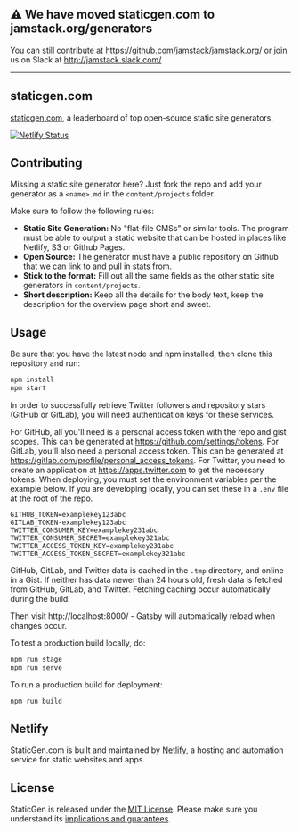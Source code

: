 ## :warning: We have moved staticgen.com to jamstack.org/generators
You can still contribute at https://github.com/jamstack/jamstack.org/ or join us on Slack at http://jamstack.slack.com/

---

## staticgen.com

[staticgen.com](http://staticgen.com), a leaderboard of top open-source static site generators.

[![Netlify Status](https://api.netlify.com/api/v1/badges/388637c1-8040-4b2d-84b4-1cfa38cd62bb/deploy-status)](https://app.netlify.com/sites/staticgen/deploys)

## Contributing

Missing a static site generator here? Just fork the repo and add your generator
as a `<name>.md` in the `content/projects` folder.

Make sure to follow the following rules:

- **Static Site Generation:** No "flat-file CMSs" or similar tools. The program must be able to output a static website that can be hosted in places like Netlify, S3 or Github Pages.
- **Open Source:** The generator must have a public repository on Github that we can link to and pull in stats from.
- **Stick to the format:** Fill out all the same fields as the other static site generators in `content/projects`.
- **Short description:** Keep all the details for the body text, keep the description for the overview page short and sweet.

## Usage

Be sure that you have the latest node and npm installed, then clone this repository and run:

```bash
npm install
npm start
```

In order to successfully retrieve Twitter followers and repository stars (GitHub or GitLab), you
will need authentication keys for these services.

For GitHub, all you'll need is a personal access token with the repo and gist scopes. This can be
generated at <https://github.com/settings/tokens>. For GitLab, you'll also need a personal access
token. This can be generated at <https://gitlab.com/profile/personal_access_tokens>. For Twitter,
you need to create an application at <https://apps.twitter.com> to get the necessary tokens. When
deploying, you must set the environment variables per the example below. If you are developing
locally, you can set these in a `.env` file at the root of the repo.

```
GITHUB_TOKEN=examplekey123abc
GITLAB_TOKEN-examplekey123abc
TWITTER_CONSUMER_KEY=examplekey231abc
TWITTER_CONSUMER_SECRET=examplekey321abc
TWITTER_ACCESS_TOKEN_KEY=examplekey231abc
TWITTER_ACCESS_TOKEN_SECRET=examplekey321abc
```

GitHub, GitLab, and Twitter data is cached in the `.tmp` directory, and online in a Gist. If neither
has data newer than 24 hours old, fresh data is fetched from GitHub, GitLab, and Twitter. Fetching
caching occur automatically during the build.

Then visit http://localhost:8000/ - Gatsby will automatically reload when changes occur.

To test a production build locally, do:

```bash
npm run stage
npm run serve
```

To run a production build for deployment:

```bash
npm run build
```

## Netlify

StaticGen.com is built and maintained by [Netlify](https://www.netlify.com), a hosting and automation service for static websites and apps.

## License

StaticGen is released under the [MIT License](LICENSE).
Please make sure you understand its [implications and guarantees](https://writing.kemitchell.com/2016/09/21/MIT-License-Line-by-Line.html).

